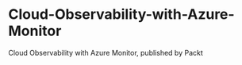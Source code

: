 # Cloud-Observability-with-Azure-Monitor
Cloud Observability with Azure Monitor, published by Packt
